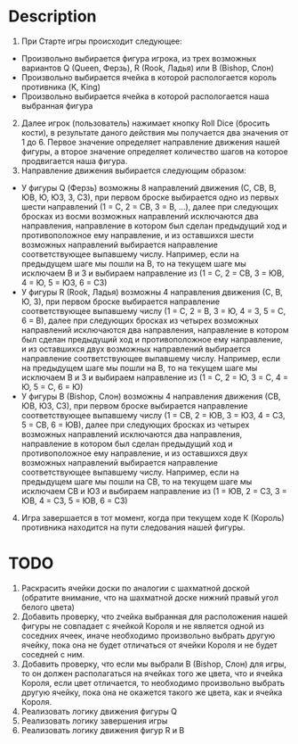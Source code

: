 # Description

1. При Старте игры происходит следующее:
* Произвольно выбирается фигура игрока, из трех возможных вариантов Q (Queen, Ферзь), R (Rook, Ладья) или B (Bishop, Слон)
* Произвольно выбирается ячейка в которой распологается король противника (K, King)
* Произвольно выбирается ячейка в которой распологается наша выбранная фигура
2. Далее игрок (пользователь) нажимает кнопку Roll Dice (бросить кости), в результате даного действия мы получается два значения от 1 до 6. Первое значение определяет направление движения нашей фигуры, а второе значение определяет количество шагов на которое продвигается наша фигура.
3. Направление движения выбирается следующим образом:
* У фигуры Q (Ферзь) возможны 8 направлений движения (С, СВ, В, ЮВ, Ю, ЮЗ, З, СЗ), при первом броске выбирается одно из первых шести направлений (1 = С, 2 = СВ, 3 = В, ...), далее при следующих бросках из восми возможных направлений исключаются два направления, направление в котором был сделан предыдущий ход и противоположное ему направление, и из оставшихся шести возможных направлений выбирается направление соответствующее выпавшему числу. Например, если на предыдущем шаге мы пошли на В, то на текущем шаге мы исключаем В и З и выбираем направление из (1 = С, 2 = СВ, 3 = ЮВ, 4 = Ю, 5 = ЮЗ, 6 = СЗ)
* У фигуры R (Rook, Ладья) возможны 4 направления движения (С, В, Ю, З), при первом броске выбирается направление соответствующее выпавшему числу (1 = С, 2 = В, 3 = Ю, 4 = З, 5 = С, 6 = В), далее при следующих бросках из четырех возможных направлений исключаются два направления, направление в котором был сделан предыдущий ход и противоположное ему направление, и из оставшихся двух возможных направлений выбирается направление соответствующее выпавшему числу. Например, если на предыдущем шаге мы пошли на В, то на текущем шаге мы исключаем В и З и выбираем направление из (1 = С, 2 = Ю, 3 = С, 4 = Ю, 5 = С, 6 = Ю)
* У фигуры B (Bishop, Слон) возможны 4 направления движения (СВ, ЮВ, ЮЗ, СЗ), при первом броске выбирается направление соответствующее выпавшему числу (1 = СВ, 2 = ЮВ, 3 = ЮЗ, 4 = СЗ, 5 = СВ, 6 = ЮВ), далее при следующих бросках из четырех возможных направлений исключаются два направления, направление в котором был сделан предыдущий ход и противоположное ему направление, и из оставшихся двух возможных направлений выбирается направление соответствующее выпавшему числу. Например, если на предыдущем шаге мы пошли на СВ, то на текущем шаге мы исключаем СВ и ЮЗ и выбираем направление из (1 = ЮВ, 2 = СЗ, 3 = ЮВ, 4 = СЗ, 5 = ЮВ, 6 = СЗ)
4. Игра завершается в тот момент, когда при текущем ходе К (Король) противника находится на пути следования нашей фигуры.

# TODO

1. Раскрасить ячейки доски по аналогии с шахматной доской (обратите внимание, что на шахматной доске нижний правый угол белого цвета)
2. Добавить проверку, что zчейка выбранная для расположения нашей фигуры не совпадает с ячейкой Короля и не является одной из соседних ячеек, иначе необходимо произвольно выбрать другую ячейку, пока она не будет отличаться от ячейки Короля и не будет соседней с ним.
3. Добавить проверку, что если мы выбрали B (Bishop, Слон) для игры, то он должен располагаться на ячейках того же цвета, что и ячейка Короля, если цвет отличается, то необходимо произвольно выбрать другую ячейку, пока она не окажется такого же цвета, как и ячейка Короля.
4. Реализовать логику движения фигуры Q
5. Реализовать логику завершения игры
6. Реализовать логику движения фигур R и B
